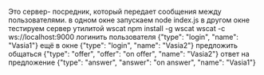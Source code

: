 Это сервер- посредник, который передает сообщения между пользователями. 
в одном окне запускаем
node index.js
в другом окне тестируем сервер утилитой wscat
npm install -g wscat
wscat -c ws://localhost:9000
логинить пользователя
{"type": "login", "name": "Vasia1"}
ещё в окне
{"type": "login", "name": "Vasia2"}
предложить общаться
{"type": "offer", "offer": "on offer", "name": "Vasia2"}
ответ на предложение
{"type": "answer", "answer": "on answer", "name": "Vasia1"}
